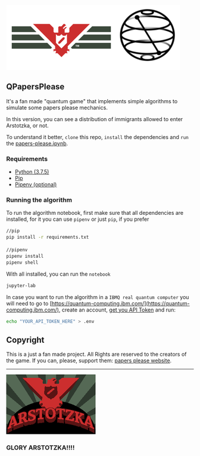 ![](./assets/first-image.png)

## QPapersPlease

It's a fan made "quantum game" that implements simple algorithms to simulate some papers please mechanics.

In this version, you can see a distribution of immigrants allowed to enter Arstotzka, or not.

To understand it better, `clone` this repo, `install` the dependencies and `run` the [papers-please.ipynb](./papers-please.ipynb).

### Requirements
* [Python (3.7.5)](https://www.python.org/downloads/)
* [Pip](https://pypi.org/project/pip/)
* [Pipenv (optional)](https://pipenv.pypa.io/en/latest/)

### Running the algorithm

To run the algorithm notebook, first make sure that all dependencies are installed, for it you can use `pipenv` or just `pip`, if you prefer 

```bash
//pip
pip install -r requirements.txt

//pipenv 
pipenv install
pipenv shell
```

With all installed, you can run the `notebook`

```bash
jupyter-lab
```

In case you want to run the algorithm in a `IBMQ real quantum computer` you will need to go to [https://quantum-computing.ibm.com/](https://quantum-computing.ibm.com/), create an account, [get you API Token](https://quantum-computing.ibm.com/account) and run:

```bash
echo "YOUR_API_TOKEN_HERE" > .env
```


## Copyright

This is a just a fan made project. All Rights are reserved to the creators of the game. If you can, please, support them: [papers please website](https://papersplea.se/).

---

![Arstotzka](./assets/arstotzka.png)

### GLORY ARSTOTZKA!!!!
